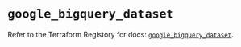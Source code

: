 # `google_bigquery_dataset`

Refer to the Terraform Registory for docs: [`google_bigquery_dataset`](https://registry.terraform.io/providers/hashicorp/google/4.68.0/docs/resources/bigquery_dataset).
